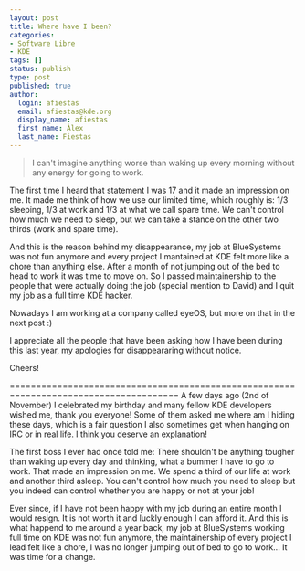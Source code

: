```yaml
---
layout: post
title: Where have I been?
categories:
- Software Libre
- KDE
tags: []
status: publish
type: post
published: true
author:
  login: afiestas
  email: afiestas@kde.org
  display_name: afiestas
  first_name: Àlex
  last_name: Fiestas
---
```


> I can't imagine anything worse than waking up every morning without any energy for going to work.

The first time I heard that statement I was 17 and it made an impression on me. It made me think of how we use
our limited time, which roughly is: 1/3 sleeping, 1/3 at work and 1/3 at what we call spare time. We can't control how much
we need to sleep, but we can take a stance on the other two thirds (work and spare time).

And this is the reason behind my disappearance, my job at BlueSystems was not fun anymore and every project I mantained at KDE
felt more like a chore than anything else. After a month of not jumping out of the bed to head to work it was time to move on.
So I passed maintainership to the people that were actually doing the job (special mention to David) and I quit my job as a full
time KDE hacker.

Nowadays I am working at a company called eyeOS, but more on that in the next post :)

I appreciate all the people that have been asking how I have been during this last year, my apologies for disappeararing without
notice.

Cheers!







======================================================================================
A few days ago (2nd of November) I celebrated my birthday and many fellow KDE developers wished me, thank you everyone!
Some of them asked me where am I hiding these days, which is a fair question I also sometimes get when hanging on IRC or in real life. I think
you deserve an explanation!

The first boss I ever had once told me: There shouldn't be anything tougher than waking up every day and thinking, what a bummer
I have to go to work. That made an impression on me. We spend a third of our life at work and another third asleep. You can't control how much you need to sleep but you indeed can control whether you are happy or not at your job!

Ever since, if I have not been happy with my job during an entire month I would resign. It is not worth it and luckly enough I can
afford it. And this is what happend to me around a year back, my job at BlueSystems working full time on KDE was not fun anymore, the
maintainership of every project I lead felt like a chore, I was no longer jumping out of bed to go to work... It was time for a change.



